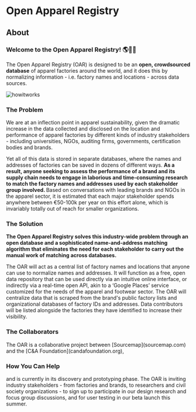 <h1>Open Apparel Registry</h1>

<h2>About</h2>
<h3>Welcome to the Open Apparel Registry! 🌎👕🎉</h3>

The Open Apparel Registry (OAR) is designed to be an <b>open, crowdsourced database</b> of apparel factories around the world, and it does this by normalizing information - i.e. factory names and locations - across data sources.

![howitworks](https://user-images.githubusercontent.com/13699037/37334841-07d736e8-26d3-11e8-9677-a52a608088ae.jpg)

<h3>The Problem</h3>
We are at an inflection point in apparel sustainability, given the dramatic increase in the data collected and disclosed on the location and performance of apparel factories by different kinds of industry stakeholders - including universities, NGOs, auditing firms, governments, certification bodies and brands. 

Yet all of this data is stored in separate databases, where the names and addresses of factories can be saved in dozens of different ways. <b>As a result, anyone seeking to assess the performance of a brand and its supply chain needs to engage in laborious and time-consuming research to match the factory names and addresses used by each stakeholder group involved. </b> 
Based on conversations with leading brands and NGOs in the apparel sector, it is estimated that each major stakeholder spends anywhere between €50-100k per year on this effort alone, which is invariably totally out of reach for smaller organizations.

<h3>The Solution</h3>
<b>The Open Apparel Registry solves this industry-wide problem through an open database and a sophisticated name-and-address matching algorithm that eliminates the need for each stakeholder to carry out the manual work of matching across databases.</b>

The OAR will act as a central list of factory names and locations that anyone can use to normalize names and addresses. It will function as a free, open data repository that can be used directly via an intuitive online interface, or indirectly via a real-time open API, akin to a ‘Google Places’ service customized for the needs of the apparel and footwear sector. The OAR will centralize data that is scraped from the brand's public factory lists and organizational databases of factory IDs and addresses. Data contributors will be listed alongside the factories they have identified to increase their visibility.

<h3>The Collaborators</h3>
The OAR is a collaborative project between [Sourcemap](sourcemap.com) and the [C&A Foundation](candafoundation.org), 

<h3>How You Can Help</h3>
and is currently in its discovery and prototyping phase. The OAR is inviting industry stakeholders - from factories and brands, to researchers and civil society organizations - to sign up to participate in our design research and focus group discussions, and for user testing in our beta launch this summer.  
